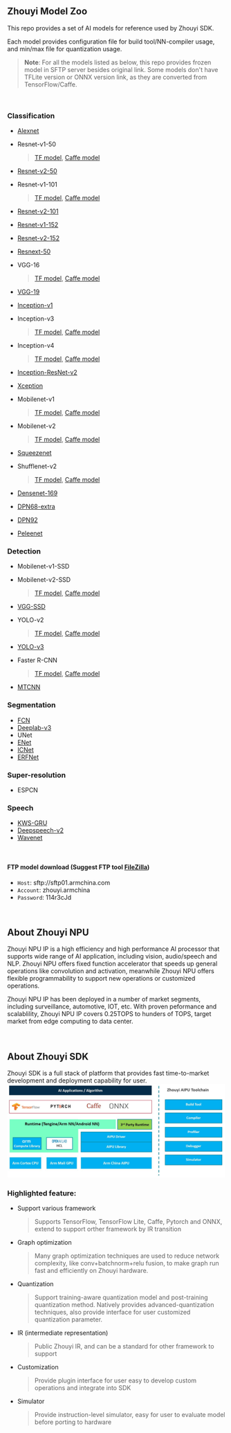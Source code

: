 ## Zhouyi Model Zoo

This repo provides a set of AI models for reference used by Zhouyi SDK.

Each model provides configuration file for build tool/NN-compiler usage, and min/max file for quantization usage.

>**Note**: For all the models listed as below, this repo provides frozen model in SFTP server besides original link. Some models don't have TFLite version or ONNX version link, as they are converted from TensorFlow/Caffe.

&nbsp;


### Classification
- [Alexnet](https://github.com/tensorflow/models/tree/archive/research/slim/nets)
- Resnet-v1-50
  > [TF model](https://github.com/tensorflow/models/tree/archive/research/slim/nets),
    [Caffe model](https://github.com/SnailTyan/caffe-model-zoo)
- [Resnet-v2-50](https://github.com/tensorflow/models/tree/master/research/slim#Pretrained)
- Resnet-v1-101
  > [TF model](https://github.com/tensorflow/models/tree/archive/research/slim/nets),
    [Caffe model](https://github.com/SnailTyan/caffe-model-zoo)
- [Resnet-v2-101](https://github.com/soeaver/caffe-model)

- [Resnet-v1-152](https://github.com/tensorflow/models/tree/master/research/slim#Pretrained)
- [Resnet-v2-152](https://github.com/tensorflow/models/tree/master/research/slim#Pretrained)

- [Resnext-50](https://github.com/soeaver/caffe-model)

- VGG-16
  > [TF model](https://github.com/tensorflow/models/tree/archive/research/slim/nets),
  [Caffe model](https://gist.github.com/ksimonyan/211839e770f7b538e2d8#file-readme-md)

- [VGG-19](https://github.com/tensorflow/models/tree/master/research/slim#Pretrained)

- [Inception-v1](https://github.com/tensorflow/models/tree/master/research/slim#Pretrained)
- Inception-v3
  > [TF model](https://github.com/tensorflow/models/tree/archive/research/slim/nets),
    [Caffe model](https://github.com/soeaver/caffe-model/tree/master/cls)
- Inception-v4
  > [TF model](https://github.com/tensorflow/models/tree/archive/research/slim/nets),
    [Caffe model](https://github.com/soeaver/caffe-model/tree/master/cls)
- [Inception-ResNet-v2](https://github.com/tensorflow/models/tree/master/research/slim#Pretrained)
- [Xception](https://github.com/soeaver/caffe-model)
- Mobilenet-v1
  > [TF model](https://github.com/tensorflow/models/tree/master/research/slim#Pretrained),
  [Caffe model](https://github.com/shicai/MobileNet-Caffe)
- Mobilenet-v2
  > [TF model](https://github.com/tensorflow/models/tree/archive/research/slim/nets/mobilenet),
  [Caffe model](https://github.com/shicai/MobileNet-Caffe)

- [Squeezenet](https://github.com/forresti/SqueezeNet)

- Shufflenet-v2
  > [TF model](https://github.com/TropComplique/shufflenet-v2-tensorflow),
  [Caffe model](https://github.com/Ewenwan/ShuffleNet-2)


- [Densenet-169](https://github.com/soeaver/caffe-model)
- [DPN68-extra](https://github.com/soeaver/caffe-model)
- [DPN92](https://github.com/soeaver/caffe-model)
- [Peleenet](https://github.com/Robert-JunWang/PeleeNet/tree/master/caffe)

### Detection
- Mobilenet-v1-SSD
- Mobilenet-v2-SSD
  > [TF model](https://github.com/tensorflow/models/tree/archive/research/object_detection/models),
  [Caffe model](https://github.com/chuanqi305/MobileNet-SSD)
- [VGG-SSD](https://github.com/weiliu89/caffe/tree/ssd)

- YOLO-v2
  > [TF model](https://github.com/wojciechmo/yolo2),
  [Caffe model](https://github.com/tsingjinyun/caffe-yolov2)

- [YOLO-v3](https://github.com/foss-for-synopsys-dwc-arc-processors/synopsys-caffe-models/tree/master/caffe_models/yolo_v3)

- Faster R-CNN
  > [TF model](http://download.tensorflow.org/models/object_detection/faster_rcnn_resnet50_coco_2018_01_28.tar.gz),
   [Caffe model](https://github.com/rbgirshick/py-faster-rcnn)
- [MTCNN](https://github.com/CongWeilin/mtcnn-caffe)

### Segmentation
- [FCN](https://github.com/shelhamer/fcn.berkeleyvision.org/tree/master/voc-fcn8s-atonce)
- [Deeplab-v3](https://github.com/tensorflow/models/tree/archive/research/deeplab)
- UNet
- [ENet](https://github.com/TimoSaemann/Enet)
- [ICNet](https://github.com/hszhao/ICNet)
- [ERFNet](https://github.com/Yuelong-Yu/ERFNet-Caffe)

### Super-resolution
- ESPCN

### Speech
- [KWS-GRU](https://github.com/ARM-software/ML-KWS-for-MCU)
- [Deepspeech-v2](https://github.com/tensorflow/models/tree/archive/research/deep_speech)
- [Wavenet](https://github.com/buriburisuri/speech-to-text-wavenet)       

&nbsp;



#### **FTP model download (Suggest FTP tool [FileZilla](https://filezilla-project.org/))**
  - `Host`: sftp://sftp01.armchina.com
  - `Account`:  zhouyi.armchina
  - `Password`:   114r3cJd 




&nbsp;

## About Zhouyi NPU
Zhouyi NPU IP is a high efficiency and high performance AI processor that supports wide range of AI application, including vision, audio/speech and NLP. Zhouyi NPU offers fixed function accelerator that speeds up general operations like convolution and activation, meanwhile Zhouyi NPU offers flexible programmability to support new operations or customized operations.

Zhouyi NPU IP has been deployed in a number of market segments, including surveillance, automotive, IOT, etc. With proven peformance and scalablility, Zhouyi NPU IP covers 0.25TOPS to hunders of TOPS, target market from edge computing to data center.

&nbsp;

## About Zhouyi SDK
Zhouyi SDK is a full stack of platform that provides fast time-to-market development and deployment capability for user. 
![imgae](zhouyi_toolkit.jpg)

### Highlighted feature:
- Support various framework
  > Supports TensorFlow, TensorFlow Lite, Caffe, Pytorch and ONNX, extend to support orther framework by IR transition

- Graph optimization
  > Many graph optimization techniques are used to reduce network complexity, like conv+batchnorm+relu fusion, to make graph run fast and efficiently on Zhouyi hardware. 

- Quantization
  > Support training-aware quantization model and post-training quantization method. Natively provides advanced-quantization techniques, also provide interface for user customized quantization parameter.

- IR (intermediate representation)
  > Public Zhouyi IR, and can be a standard for other framework to support

- Customization
  > Provide plugin interface for user easy to develop custom operations and integrate into SDK

- Simulator 
  > Provide instruction-level simulator, easy for user to evaluate model before porting to hardware

